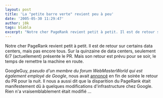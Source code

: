 ```yaml
---
layout: post
title: 'La "petite barre verte" revient peu à peu'
date: '2005-05-30 11:29:47'
author: j0k
tags: blabla
excerpt: "Notre cher PageRank revient petit à petit. Il est de retour sur certains data centers, mais pas encore tous.   Sur la quinzaine de data centers, seulement 6/7 (actuellement) présente le PR. Mais son retour est prévu pour se soir, le temps de remettre la machine en route.  \n  \nGoogleGuy, *pseudo d'un membre du forum WebMasterWorld qui est également employé      …"
---
```


Notre cher PageRank revient petit à petit. Il est de retour sur certains data centers, mais pas encore tous.   Sur la quinzaine de data centers, seulement 6/7 (actuellement) présente le PR. Mais son retour est prévu pour se soir, le temps de remettre la machine en route.

GoogleGuy, *pseudo d'un membre du forum WebMasterWorld qui est également employé de Google*, nous avait [annoncé](http://www.webmasterworld.com/forum80/934-37-10.htm) en fin de soirée le retour du PR pour la nuit. Il nous a aussi dit que la disparition du PageRank était manifestement  dû à quelques modifications d'infrastructure chez Google. Rien n'a vraisemblablement était modifié ...
